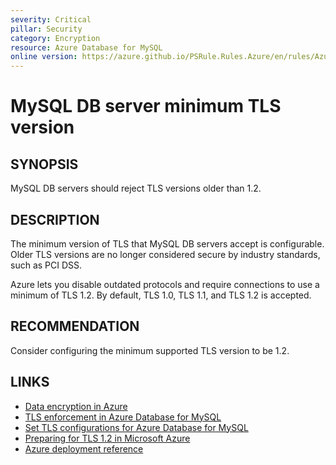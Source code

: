 ```yaml
---
severity: Critical
pillar: Security
category: Encryption
resource: Azure Database for MySQL
online version: https://azure.github.io/PSRule.Rules.Azure/en/rules/Azure.MySQL.MinTLS/
---
```


# MySQL DB server minimum TLS version

## SYNOPSIS

MySQL DB servers should reject TLS versions older than 1.2.

## DESCRIPTION

The minimum version of TLS that MySQL DB servers accept is configurable.
Older TLS versions are no longer considered secure by industry standards, such as PCI DSS.

Azure lets you disable outdated protocols and require connections to use a minimum of TLS 1.2.
By default, TLS 1.0, TLS 1.1, and TLS 1.2 is accepted.

## RECOMMENDATION

Consider configuring the minimum supported TLS version to be 1.2.

## LINKS

- [Data encryption in Azure](https://docs.microsoft.com/azure/architecture/framework/security/design-storage-encryption#data-in-transit)
- [TLS enforcement in Azure Database for MySQL](https://docs.microsoft.com/azure/mysql/concepts-ssl-connection-security#tls-enforcement-in-azure-database-for-mysql)
- [Set TLS configurations for Azure Database for MySQL](https://docs.microsoft.com/azure/mysql/howto-tls-configurations#set-tls-configurations-for-azure-database-for-mysql)
- [Preparing for TLS 1.2 in Microsoft Azure](https://azure.microsoft.com/updates/azuretls12/)
- [Azure deployment reference](https://docs.microsoft.com/azure/templates/microsoft.dbformysql/servers#ServerPropertiesForCreate)
